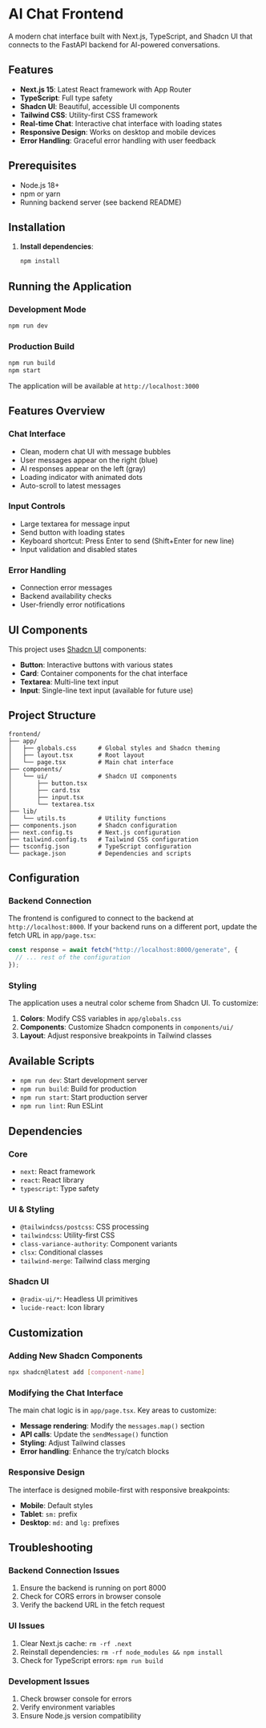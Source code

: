 # AI Chat Frontend

A modern chat interface built with Next.js, TypeScript, and Shadcn UI that connects to the FastAPI backend for AI-powered conversations.

## Features

- **Next.js 15**: Latest React framework with App Router
- **TypeScript**: Full type safety
- **Shadcn UI**: Beautiful, accessible UI components
- **Tailwind CSS**: Utility-first CSS framework
- **Real-time Chat**: Interactive chat interface with loading states
- **Responsive Design**: Works on desktop and mobile devices
- **Error Handling**: Graceful error handling with user feedback

## Prerequisites

- Node.js 18+
- npm or yarn
- Running backend server (see backend README)

## Installation

1. **Install dependencies**:
   ```bash
   npm install
   ```

## Running the Application

### Development Mode
```bash
npm run dev
```

### Production Build
```bash
npm run build
npm start
```

The application will be available at `http://localhost:3000`

## Features Overview

### Chat Interface
- Clean, modern chat UI with message bubbles
- User messages appear on the right (blue)
- AI responses appear on the left (gray)
- Loading indicator with animated dots
- Auto-scroll to latest messages

### Input Controls
- Large textarea for message input
- Send button with loading states
- Keyboard shortcut: Press Enter to send (Shift+Enter for new line)
- Input validation and disabled states

### Error Handling
- Connection error messages
- Backend availability checks
- User-friendly error notifications

## UI Components

This project uses [Shadcn UI](https://ui.shadcn.com/) components:

- **Button**: Interactive buttons with various states
- **Card**: Container components for the chat interface
- **Textarea**: Multi-line text input
- **Input**: Single-line text input (available for future use)

## Project Structure

```
frontend/
├── app/
│   ├── globals.css      # Global styles and Shadcn theming
│   ├── layout.tsx       # Root layout
│   └── page.tsx         # Main chat interface
├── components/
│   └── ui/              # Shadcn UI components
│       ├── button.tsx
│       ├── card.tsx
│       ├── input.tsx
│       └── textarea.tsx
├── lib/
│   └── utils.ts         # Utility functions
├── components.json      # Shadcn configuration
├── next.config.ts       # Next.js configuration
├── tailwind.config.ts   # Tailwind CSS configuration
├── tsconfig.json        # TypeScript configuration
└── package.json         # Dependencies and scripts
```

## Configuration

### Backend Connection
The frontend is configured to connect to the backend at `http://localhost:8000`. If your backend runs on a different port, update the fetch URL in `app/page.tsx`:

```typescript
const response = await fetch("http://localhost:8000/generate", {
  // ... rest of the configuration
});
```

### Styling
The application uses a neutral color scheme from Shadcn UI. To customize:

1. **Colors**: Modify CSS variables in `app/globals.css`
2. **Components**: Customize Shadcn components in `components/ui/`
3. **Layout**: Adjust responsive breakpoints in Tailwind classes

## Available Scripts

- `npm run dev`: Start development server
- `npm run build`: Build for production
- `npm run start`: Start production server
- `npm run lint`: Run ESLint

## Dependencies

### Core
- `next`: React framework
- `react`: React library
- `typescript`: Type safety

### UI & Styling
- `@tailwindcss/postcss`: CSS processing
- `tailwindcss`: Utility-first CSS
- `class-variance-authority`: Component variants
- `clsx`: Conditional classes
- `tailwind-merge`: Tailwind class merging

### Shadcn UI
- `@radix-ui/*`: Headless UI primitives
- `lucide-react`: Icon library

## Customization

### Adding New Shadcn Components
```bash
npx shadcn@latest add [component-name]
```

### Modifying the Chat Interface
The main chat logic is in `app/page.tsx`. Key areas to customize:

- **Message rendering**: Modify the `messages.map()` section
- **API calls**: Update the `sendMessage()` function
- **Styling**: Adjust Tailwind classes
- **Error handling**: Enhance the try/catch blocks

### Responsive Design
The interface is designed mobile-first with responsive breakpoints:

- **Mobile**: Default styles
- **Tablet**: `sm:` prefix
- **Desktop**: `md:` and `lg:` prefixes

## Troubleshooting

### Backend Connection Issues
1. Ensure the backend is running on port 8000
2. Check for CORS errors in browser console
3. Verify the backend URL in the fetch request

### UI Issues
1. Clear Next.js cache: `rm -rf .next`
2. Reinstall dependencies: `rm -rf node_modules && npm install`
3. Check for TypeScript errors: `npm run build`

### Development Issues
1. Check browser console for errors
2. Verify environment variables
3. Ensure Node.js version compatibility
